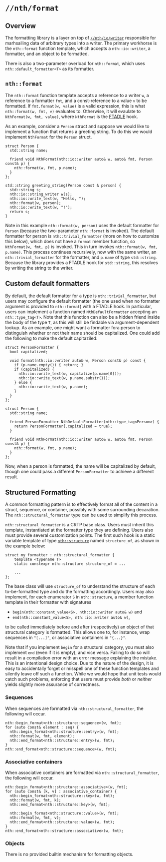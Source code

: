 # `//nth/format`

## Overview

The formatting library is a layer on top of [`//nth/io/writer`](/io/writer/writer) responsible for
marhsalling data of arbitrary types into a writer. The primary workhorse is the `nth::format`
function template, which accepts a `nth::io::writer`, a formatter, and an object to be formatted.

There is also a two-parameter overload for `nth::format`, which uses `nth::default_formatter<T>`
as its formatter.

## `nth::format`

The `nth::format` function template accepts a reference to a writer `w`, a reference to a
formatter `fmt`, and a const-reference to a value `v` to be formatted. If `fmt.format(w, value)` is
a valid expression, this is what `nth::format(w, fmt, v)` evaluates to. Otherwise, it will
evaulate to `NthFormat(w, fmt, value)`, where `NthFormat` is the [FTADLE](/ftadle) hook.

As an example, consider a `Person` struct and suppose we would like to implement a function that
returns a greeting string. To do this we would implement `NthFormat` for the `Person` struct.

```
struct Person {
  std::string name;

  friend void NthFormat(nth::io::writer auto& w, auto& fmt, Person const& p) {
    nth::format(w, fmt, p.name);
  }
};

std::string greeting_string(Person const & person) {
  std::string s;
  nth::io::string_writer w(s);
  nth::io::write_text(w, "Hello, ");
  nth::format(w, person);
  nth::io::write_text(w, "!");
  return s;
}
```

Note in this example `nth::format(w, person)` uses the default formatter for `Person` (because
the two-parameter `nth::format` is invoked). The default formatter for person is
`nth::trivial_formatter` (more on how to customize this below), which does not have a `format`
member function, so `NthFormat(w, fmt, p)` is invoked. This in turn invokes `nth::format(w, fmt,
p.name)`. This process continues recursively, now with the same writer, an
`nth::trivial_formatter` for the formatter, and `p.name` of type `std::string`. Because the
library provides a FTADLE hook for `std::string`, this resolves by writing the string to the writer.

## Custom default formatters

By default, the default formatter for a type is `nth::trivial_formatter`, but users may
configure the default formatter (the one used when no formatter argument is provided to
`nth::format`) with a FTADLE hook. In particular, users can implement a function named
`NthDefaultFormatter` accepting an `nth::type_tag<T>`. Note that this function can also be a hidden
friend inside the body of the type `T`, as this will still be findable via argument-dependent
lookup. As an example, one might want a formatter fora person to distinguish whether or not their
name should be capitalized. One could add the following to make the default capitaziled:

```
struct PersonFormatter {
  bool capitalized;

  void format(nth::io::writer auto& w, Person const& p) const {
    if (p.name.empty()) { return; }
    if (capitalized) {
      nth::io::write_text(w, capitalize(p.name[0]));
      nth::io::write_text(w, p.name.substr(1));
    } else {
      nth::io::write_text(w, p.name);
    }
  }
};

struct Person {
  std::string name;

  friend PersonFormatter NthDefaultFormatter(nth::type_tag<Person>) {
    return PersonFormatter{.capitalized = true};
  }

  friend void NthFormat(nth::io::writer auto& w, auto& fmt, Person const& p) {
    nth::format(w, fmt, p.name);
  }
};
```

Now, when a person is formatted, the name will be capitalized by default, though one could pass a
different `PersonFormatter` to achieve a different result.

## Structured Formatting

A common formatting pattern is to effectively format all of the content in a struct, sequence, or
container, possibly with some surrounding decaration. The `nth::structural_formatter` type can be
used to simplify this process.

`nth::structural_formatter` is a CRTP base class. Users must inherit this template, instantiated at
the formatter type they are defining. Users also must provide several customization points. The
first such hook is a static variable template of type [`nth::structure`](/types/structure) named
`structure_of`, as shown in the example below:

```
struct my_formatter : nth::structural_formatter {
    template <typename T>
    static constexpr nth::structure structure_of = ...

    ...
};
```

The base class will use `structure_of` to understand the structure of each to-be-formatted type and
do the formatting accordingly. Users may also implement, for each enumerator `S` in `nth::structure`, a
member function template in their formatter with signatures

* `begin(nth::constant_value<S>, nth::io::writer auto& w)` and
* `end(nth::constant_value<S>, nth::io::writer auto& w)`,

to be called immediately before and after (respectively) an object of that structural category is
formatted. This allows one to, for instance, wrap sequences in `"[...]"`, or associative containers in
`"{...}"`.

Note that if you implement `begin` for a structural category, you must also implement `end` (even if
it is empty), and vice versa. Failing to do so will result in a compilation error with an error
message explaining the mistake. This is an intentional design choice. Due to the nature of the
design, it is easy to accidentally forget or misspell one of these function templates and silently
leave off such a function. While we would hope that unit tests would catch such problems, enforcing
that users must provide _both_ or _neither_ yields slightly more assurance of correctness.

### Sequences
When sequences are formatted via `nth::structural_formatter`, the following will occur.

```
nth::begin_format<nth::structure::sequence>(w, fmt);
for (auto const& element : seq) {
  nth::begin_format<nth::structure::entry>(w, fmt);
  nth::format(w, fmt, element);
  nth::end_format<nth::structure::entry>(w, fmt);
}
nth::end_format<nth::structure::sequence>(w, fmt);
```

### Associative containers
When associative containers are formatted via `nth::structural_formatter`, the following will occur.

```
nth::begin_format<nth::structure::associative>(w, fmt);
for (auto const& [k, v] : associative_container) {
  nth::begin_format<nth::structure::key>(w, fmt);
  nth::format(w, fmt, k);
  nth::end_format<nth::structure::key>(w, fmt);

  nth::begin_format<nth::structure::value>(w, fmt);
  nth::format(w, fmt, v);
  nth::end_format<nth::structure::value>(w, fmt);
}
nth::end_format<nth::structure::associative>(w, fmt);
```

### Objects

There is no provided builtin mechanism for formatting objects.
